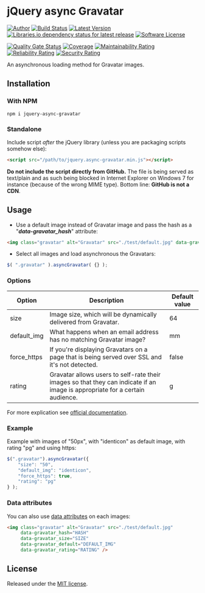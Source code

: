 # jQuery async Gravatar

[![Author][ico-twitter]][link-twitter]
[![Build Status][ico-ghactions]][link-ghactions]
[![Latest Version][ico-version]][link-npm]
[![Libraries.io dependency status for latest release][ico-dependencies]](package.json)
[![Software License][ico-license]](LICENSE.txt)

[![Quality Gate Status][ico-sonarcloud-gate]][link-sonarcloud-gate]
[![Coverage][ico-sonarcloud-coverage]][link-sonarcloud-coverage]
[![Maintainability Rating][ico-sonarcloud-maintainability]][link-sonarcloud-maintainability]
[![Reliability Rating][ico-sonarcloud-reliability]][link-sonarcloud-reliability]
[![Security Rating][ico-sonarcloud-security]][link-sonarcloud-security]

An asynchronous loading method for Gravatar images.

## Installation

### With NPM

~~~
npm i jquery-async-gravatar
~~~

### Standalone

Include script *after* the jQuery library (unless you are packaging scripts somehow else):

~~~html
<script src="/path/to/jquery.async-gravatar.min.js"></script>
~~~

**Do not include the script directly from GitHub.** The file is being served as text/plain and as such being blocked
in Internet Explorer on Windows 7 for instance (because of the wrong MIME type). Bottom line: **GitHub is not a CDN**.

## Usage

* Use a default image instead of Gravatar image and pass the hash as a "***data-gravatar_hash***" attribute:

~~~html
<img class="gravatar" alt="Gravatar" src="./test/default.jpg" data-gravatar_hash="THE_USER_GRAVATAR_HASH_HERE" />
~~~

* Select all images and load asynchronous the Gravatars:

~~~javascript
$( ".gravatar" ).asyncGravatar( {} );
~~~

### Options

| Option        | Description   | Default value |
| ------------- | ------------- | ------------- |
| size | Image size, which will be dynamically delivered from Gravatar. | 64 |
| default_img | What happens when an email address has no matching Gravatar image? | mm |
| force_https | If you're displaying Gravatars on a page that is being served over SSL and it's not detected. | false |
| rating  | Gravatar allows users to self-rate their images so that they can indicate if an image is appropriate for a certain audience. | g |

For more explication see [official documentation](https://gravatar.com/site/implement/images/).

### Example

Example with images of "50px", with "identicon" as default image, with rating "pg" and using https:

~~~javascript
$(".gravatar").asyncGravatar({
    "size": "50",
    "default_img": "identicon",
    "force_https": true,
    "rating": "pg"
} );
~~~

### Data attributes

You can also use [data attributes](https://developer.mozilla.org/en-US/docs/Web/Guide/HTML/Using_data_attributes) on each images:

~~~html
<img class="gravatar" alt="Gravatar" src="./test/default.jpg"
     data-gravatar_hash="HASH"
     data-gravatar_size="SIZE"
     data-gravatar_default="DEFAULT_IMG"
     data-gravatar_rating="RATING" />
~~~

## License

Released under the [MIT license](http://www.opensource.org/licenses/MIT).

[ico-twitter]: https://img.shields.io/static/v1?label=Author&message=llaumgui&color=50ABF1&logo=twitter&style=flat-square
[link-twitter]: https://twitter.com/llaumgui
[ico-ghactions]: https://img.shields.io/github/workflow/status/llaumgui/jquery-async-gravatar/Tests?style=flat-square&logo=github&label=Tests
[link-ghactions]: https://github.com/llaumgui/jquery-async-gravatar/actions
[ico-version]: https://img.shields.io/npm/v/jquery-async-gravatar?include_prereleases&label=Package%20version&style=flat-square&logo=npm
[link-npm]: https://www.npmjs.com/package/jquery-async-gravatar
[ico-license]: https://img.shields.io/github/license/llaumgui/jquery-async-gravatar?style=flat-square
[ico-sonarcloud-gate]: https://sonarcloud.io/api/project_badges/measure?branch=main&project=llaumgui-github%3Ajquery-async-gravatar&metric=alert_status
[link-sonarcloud-gate]: https://sonarcloud.io/dashboard?id=llaumgui-github%3Ajquery-async-gravatar&branch=main
[ico-sonarcloud-coverage]: https://sonarcloud.io/api/project_badges/measure?project=llaumgui-github%3Ajquery-async-gravatar&metric=coverage
[link-sonarcloud-coverage]: https://sonarcloud.io/dashboard?id=llaumgui-github%3Ajquery-async-gravatar
[ico-sonarcloud-maintainability]: https://sonarcloud.io/api/project_badges/measure?project=llaumgui-github%3Ajquery-async-gravatar&metric=sqale_rating
[link-sonarcloud-maintainability]: https://sonarcloud.io/dashboard?id=llaumgui-github%3Ajquery-async-gravatar
[ico-sonarcloud-reliability]: https://sonarcloud.io/api/project_badges/measure?project=llaumgui-github%3Ajquery-async-gravatar&metric=reliability_rating
[link-sonarcloud-reliability]: https://sonarcloud.io/dashboard?id=llaumgui-github%3Ajquery-async-gravatar
[ico-sonarcloud-security]: https://sonarcloud.io/api/project_badges/measure?project=llaumgui-github%3Ajquery-async-gravatar&metric=security_rating
[link-sonarcloud-security]: https://sonarcloud.io/dashboard?id=llaumgui-github%3Ajquery-async-gravatar
[ico-dependencies]: https://img.shields.io/librariesio/release/npm/jquery-async-gravatar?style=flat-square
